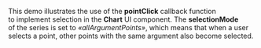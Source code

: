 This demo illustrates the use of&nbsp;the **pointClick** callback function to&nbsp;implement selection in&nbsp;the **Chart** UI component. The **selectionMode** of&nbsp;the series is&nbsp;set to _&laquo;allArgumentPoints&raquo;_, which means that when a&nbsp;user selects a&nbsp;point, other points with the same argument also become selected.